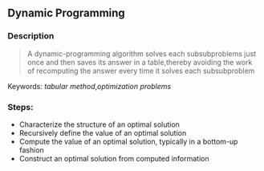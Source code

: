 ## Dynamic Programming

### Description
> A dynamic-programming algorithm solves each subsubproblems just once and then saves its answer in a table,thereby avoiding the work of recomputing the answer every time it solves each subsubproblem

Keywords: *tabular method*,*optimization problems*

### Steps:
* Characterize the structure of an optimal solution
* Recursively define the value of an optimal solution
* Compute the value of an optimal solution, typically in a bottom-up fashion
* Construct an optimal solution from computed information